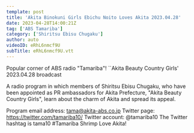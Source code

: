 ```yaml
---
template: post
title: 'Akita Binokuni Girls Ebichu Noito Loves Akita 2023.04.28'
date: 2023-04-28T14:00:21Z
tag: ['ABS Tamariba']
category: ['Shiritsu Ebisu Chugaku']
author: auto 
videoID: eRhL6nmcf9U
subTitle: eRhL6nmcf9U.vtt
---
```

Popular corner of ABS radio "Tamariba"!
``Akita Beauty Country Girls' 2023.04.28 broadcast

A radio program in which members of Shiritsu Ebisu Chugaku, who have been appointed as PR ambassadors for Akita Prefecture, "Akita Beauty Country Girls", learn about the charm of Akita and spread its appeal.


Program email address: tama@akita-abs.co.jp
Twitter page: https://twitter.com/tamariba10/
Twitter account: @tamariba10
The Twitter hashtag is tama10 #Tamariba Shrimp Love Akita!
